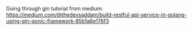 Going through gin tutorial from medium: https://medium.com/@thedevsaddam/build-restful-api-service-in-golang-using-gin-gonic-framework-85b1a6e176f3